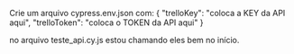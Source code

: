 Crie um arquivo cypress.env.json com:
{
  "trelloKey": "coloca a KEY da API aqui",
  "trelloToken": "coloca o TOKEN da API aqui"
}

no arquivo teste_api.cy.js estou chamando eles bem no início.
